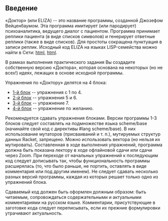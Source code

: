 ## Введение

«Доктор» (или ELIZA) -- это название программы, созданной Джозефом Вейценбаумом. Эта программа имитирует (или пародирует) психоаналитика, ведущего диалог с пациентом. Программа принимает реплики пациента (в виде списков символов) и генерирует ответные реплики (также в виде списков). Для простоты сокращена пунктуация в записи реплик. Исходный код ELIZA на языках LISP-семейства можно найти в Сети: [html](https://github.com/apg/chatter/blob/master/eliza.scm), [html](http://jeffshrager.org/llisp/26.html).

В рамках выполнения практического задания Вы создадите собственную версию «Доктора», которая основана на некоторых (но не всех!) идеях, лежащих в основе исходной программы.

Упражнения по «Доктору» делятся на 4 блока:
- [1-й блок](./docs/first_block.md) -- упражнения с 1 по 4.
- [2-й блок](./docs/second_block.md) -- упражнения 5 и 6.
- [3-й блок](./docs/third_block.md) -- упражнение 7.
- [4-й блок](./docs/optional_block.md) -- упражнение по желанию.

Рекомендуется сдавать упражнения блоками. Версии программы 1-3 блоков следует составлять на подмножестве языка scheme/base (начинайте свой код с директивы #lang scheme/base). В них использование мутаторов (присваиваний и т. п.), мутируемых структур данных Racket, запрещено. Можно использовать вектора (но нельзя их мутировать). Составленная в ходе выполнения упражнений, программа должна быть показана лектору в ходе офлайновой сдачи или сдачи через Zoom. При переходе от начальных упражнений к последующим код следует дописывать так, чтобы функциональность программы расширялась (то, что было раньше, не портить, оставлять в виде комментария или под другим именем). Не следует сдавать несколько разных версий программы, каждая из которых решает только одно из упражнений блока.

Сдаваемый код должен быть оформлен должным образом: быть читаемым, сопровождаться содержательными и актуальными комментариями на русском языке. Комментарии, присутствующие в заготовке кода следует переписывать, если их прежние формулировки утрачивают актуальность.